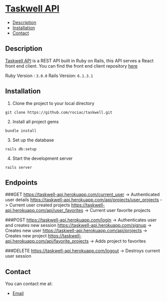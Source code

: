 # [Taskwell API](https://taskwell-api.herokuapp.com/) 

- [Description](#description)
- [Installation](#installation)
- [Contact](#contact)

## Description
[Taskwell API](https://taskwell-api.herokuapp.com/) is a REST API built in Ruby on Rails, this API serves a React front end client. You can find the front end client repository [here](https://github.com/rociac/taskwell)

Ruby Version : ```3.0.0```
Rails Version: ```6.1.3.1```

## Installation

1. Clone the project to your local directory
```
git clone https://github.com/rociac/taskwell.git
```
2. Install all project gems
```
bundle install
```
3. Set up the database
```
rails db:setup
```
4. Start the development server
```
rails server
```

## Endpoints

###GET
  https://taskwell-api.herokuapp.com/current_user               -> Authenticated user details
  https://taskwell-api.herokuapp.com/api/projects/user_projects -> Current user created projects
  https://taskwell-api.herokuapp.com/api/user_favorites         -> Current user favorite projects
  
###POST
  https://taskwell-api.herokuapp.com/login                  -> Authenticates user and creates new session
  https://taskwell-api.herokuapp.com/signup                 -> Creates new user
  https://taskwell-api.herokuapp.com/api/projects           -> Creates new project
  https://taskwell-api.herokuapp.com/api/favorite_projects  -> Adds project to favorites

###DELETE
  https://taskwell-api.herokuapp.com/logout -> Destroys current user session
  
  

## Contact

You can contact me at:

- [Email](mailto:acosta.rodolfo.rca@gmail.com)



